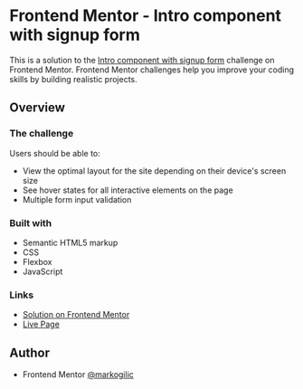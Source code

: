 # Frontend Mentor - Intro component with signup form
This is a solution to the [Intro component with signup form](https://www.frontendmentor.io/challenges/intro-component-with-signup-form-5cf91bd49edda32581d28fd1) challenge on Frontend Mentor. 
Frontend Mentor challenges help you improve your coding skills by building realistic projects.

## Overview

### The challenge

Users should be able to:
- View the optimal layout for the site depending on their device's screen size
- See hover states for all interactive elements on the page
- Multiple form input validation

### Built with
- Semantic HTML5 markup
- CSS
- Flexbox
- JavaScript
  


### Links
- [Solution on Frontend Mentor](https://www.frontendmentor.io/solutions/responsive-intro-component-with-signup-form-PItP2QoJ-L)
- [Live Page](https://markogilic.github.io/interactive-card-details-form-main/)

## Author

- Frontend Mentor [@markogilic](https://www.frontendmentor.io/profile/markogilic)
